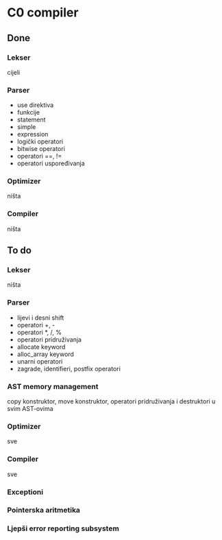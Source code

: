 # C0 compiler

## Done 
### Lekser
cijeli
### Parser
* use direktiva
* funkcije
* statement
* simple
* expression
* logički operatori
* bitwise operatori
* operatori ==, !=
* operatori uspoređivanja
### Optimizer
ništa
### Compiler
ništa


## To do
### Lekser
ništa
### Parser 
* lijevi i desni shift
* operatori +, -
* operatori *, /, %
* operatori pridruživanja
* allocate keyword
* alloc_array keyword
* unarni operatori
* zagrade, identifieri, postfix operatori
### AST memory management
copy konstruktor, move konstruktor, operatori pridruživanja i destruktori u svim AST-ovima
### Optimizer
sve
### Compiler
sve
### Exceptioni
### Pointerska aritmetika
### Ljepši error reporting subsystem
